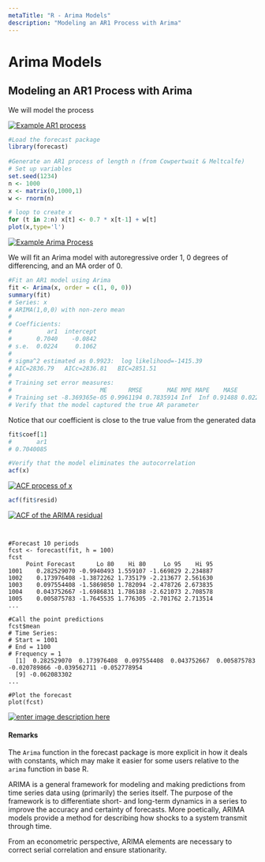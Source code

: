 ```yaml
---
metaTitle: "R - Arima Models"
description: "Modeling an AR1 Process with Arima"
---
```


# Arima Models



## Modeling an AR1 Process with Arima


We will model the process

[<img src="http://i.stack.imgur.com/GBusJ.gif" alt="Example AR1 process" />](http://i.stack.imgur.com/GBusJ.gif)

```r
#Load the forecast package
library(forecast)
    
#Generate an AR1 process of length n (from Cowpertwait & Meltcalfe)
# Set up variables
set.seed(1234)
n <- 1000
x <- matrix(0,1000,1)
w <- rnorm(n)

# loop to create x
for (t in 2:n) x[t] <- 0.7 * x[t-1] + w[t]
plot(x,type='l')

```

[<img src="http://i.stack.imgur.com/KNT5j.png" alt="Example Arima Process" />](http://i.stack.imgur.com/KNT5j.png)

We will fit an Arima model with autoregressive order 1, 0 degrees of differencing, and an MA order of 0.

```r
#Fit an AR1 model using Arima
fit <- Arima(x, order = c(1, 0, 0))
summary(fit)
# Series: x 
# ARIMA(1,0,0) with non-zero mean 
#
# Coefficients:
#          ar1  intercept
#       0.7040    -0.0842
# s.e.  0.0224     0.1062
#
# sigma^2 estimated as 0.9923:  log likelihood=-1415.39
# AIC=2836.79   AICc=2836.81   BIC=2851.51
#
# Training set error measures:
#                         ME      RMSE       MAE MPE MAPE    MASE       ACF1
# Training set -8.369365e-05 0.9961194 0.7835914 Inf  Inf 0.91488 0.02263595
# Verify that the model captured the true AR parameter

```

Notice that our coefficient is close to the true value from the generated data

```r
fit$coef[1]
#       ar1 
# 0.7040085 

#Verify that the model eliminates the autocorrelation
acf(x)

```

[<img src="http://i.stack.imgur.com/mlNO4.png" alt="ACF process of x" />](http://i.stack.imgur.com/mlNO4.png)

```r
acf(fit$resid)

```

[<img src="http://i.stack.imgur.com/CggZ8.png" alt="ACF of the ARIMA residual" />](http://i.stack.imgur.com/CggZ8.png)

```


#Forecast 10 periods
fcst <- forecast(fit, h = 100)
fcst
     Point Forecast      Lo 80    Hi 80     Lo 95    Hi 95
1001    0.282529070 -0.9940493 1.559107 -1.669829 2.234887
1002    0.173976408 -1.3872262 1.735179 -2.213677 2.561630
1003    0.097554408 -1.5869850 1.782094 -2.478726 2.673835
1004    0.043752667 -1.6986831 1.786188 -2.621073 2.708578
1005    0.005875783 -1.7645535 1.776305 -2.701762 2.713514
...

#Call the point predictions
fcst$mean
# Time Series:
# Start = 1001 
# End = 1100 
# Frequency = 1 
  [1]  0.282529070  0.173976408  0.097554408  0.043752667  0.005875783 -0.020789866 -0.039562711 -0.052778954
  [9] -0.062083302
...

#Plot the forecast
plot(fcst)

```

[<img src="http://i.stack.imgur.com/iI594.png" alt="enter image description here" />](http://i.stack.imgur.com/iI594.png)



#### Remarks


The `Arima` function in the forecast package is more explicit in how it deals with constants, which may make it easier for some users relative to the `arima` function in base R.

ARIMA is a general framework for modeling and making predictions from time series data using (primarily) the series itself. The purpose of the framework is to differentiate short- and long-term dynamics in a series to improve the accuracy and certainty of forecasts. More poetically, ARIMA models provide a method for describing how shocks to a system transmit through time.

From an econometric perspective, ARIMA elements are necessary to correct serial correlation and ensure stationarity.

